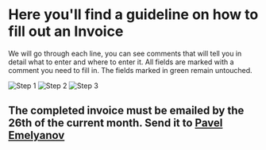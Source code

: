 # Here you'll find a guideline on how to fill out an Invoice

We will go through each line, you can see comments that will tell you in detail what to enter and where to enter it. 
All fields are marked with a comment you need to fill in. 
The fields marked in green remain untouched.
>
![Step 1](https://github.com/AnaTafi/images/blob/main/invoice1.PNG)
![Step 2](https://github.com/AnaTafi/images/blob/main/11111.PNG)
![Step 3](https://github.com/AnaTafi/images/blob/main/222222.PNG)

>
## The completed invoice must be emailed by the 26th of the current month. Send it to [Pavel Emelyanov](mailto:pemelyanov@gehtsoft.com)
